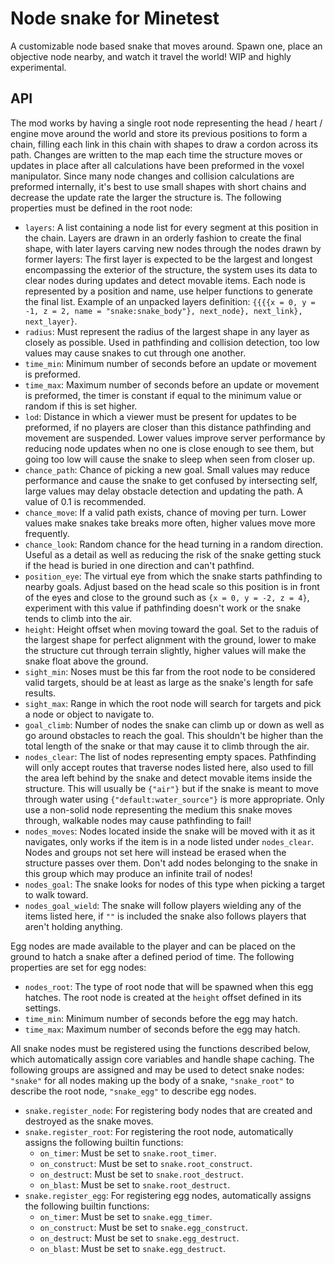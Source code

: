 # Node snake for Minetest

A customizable node based snake that moves around. Spawn one, place an objective node nearby, and watch it travel the world! WIP and highly experimental.

## API

The mod works by having a single root node representing the head / heart / engine move around the world and store its previous positions to form a chain, filling each link in this chain with shapes to draw a cordon across its path. Changes are written to the map each time the structure moves or updates in place after all calculations have been preformed in the voxel manipulator. Since many node changes and collision calculations are preformed internally, it's best to use small shapes with short chains and decrease the update rate the larger the structure is. The following properties must be defined in the root node:

  - `layers`: A list containing a node list for every segment at this position in the chain. Layers are drawn in an orderly fashion to create the final shape, with later layers carving new nodes through the nodes drawn by former layers: The first layer is expected to be the largest and longest encompassing the exterior of the structure, the system uses its data to clear nodes during updates and detect movable items. Each node is represented by a position and name, use helper functions to generate the final list. Example of an unpacked layers definition: `{{{{x = 0, y = -1, z = 2, name = "snake:snake_body"}, next_node}, next_link}, next_layer}`.
  - `radius`: Must represent the radius of the largest shape in any layer as closely as possible. Used in pathfinding and collision detection, too low values may cause snakes to cut through one another.
  - `time_min`: Minimum number of seconds before an update or movement is preformed.
  - `time_max`: Maximum number of seconds before an update or movement is preformed, the timer is constant if equal to the minimum value or random if this is set higher.
  - `lod`: Distance in which a viewer must be present for updates to be preformed, if no players are closer than this distance pathfinding and movement are suspended. Lower values improve server performance by reducing node updates when no one is close enough to see them, but going too low will cause the snake to sleep when seen from closer up.
  - `chance_path`: Chance of picking a new goal. Small values may reduce performance and cause the snake to get confused by intersecting self, large values may delay obstacle detection and updating the path. A value of 0.1 is recommended.
  - `chance_move`: If a valid path exists, chance of moving per turn. Lower values make snakes take breaks more often, higher values move more frequently.
  - `chance_look`: Random chance for the head turning in a random direction. Useful as a detail as well as reducing the risk of the snake getting stuck if the head is buried in one direction and can't pathfind.
  - `position_eye`: The virtual eye from which the snake starts pathfinding to nearby goals. Adjust based on the head scale so this position is in front of the eyes and close to the ground such as `{x = 0, y = -2, z = 4}`, experiment with this value if pathfinding doesn't work or the snake tends to climb into the air.
  - `height`: Height offset when moving toward the goal. Set to the raduis of the largest shape for perfect alignment with the ground, lower to make the structure cut through terrain slightly, higher values will make the snake float above the ground.
  - `sight_min`: Noses must be this far from the root node to be considered valid targets, should be at least as large as the snake's length for safe results.
  - `sight_max`: Range in which the root node will search for targets and pick a node or object to navigate to.
  - `goal_climb`: Number of nodes the snake can climb up or down as well as go around obstacles to reach the goal. This shouldn't be higher than the total length of the snake or that may cause it to climb through the air.
  - `nodes_clear`: The list of nodes representing empty spaces. Pathfinding will only accept routes that traverse nodes listed here, also used to fill the area left behind by the snake and detect movable items inside the structure. This will usually be `{"air"}` but if the snake is meant to move through water using `{"default:water_source"}` is more appropriate. Only use a non-solid node representing the medium this snake moves through, walkable nodes may cause pathfinding to fail!
  - `nodes_moves`: Nodes located inside the snake will be moved with it as it navigates, only works if the item is in a node listed under `nodes_clear`. Nodes and groups not set here will instead be erased when the structure passes over them. Don't add nodes belonging to the snake in this group which may produce an infinite trail of nodes!
  - `nodes_goal`: The snake looks for nodes of this type when picking a target to walk toward.
  - `nodes_goal_wield`: The snake will follow players wielding any of the items listed here, if `""` is included the snake also follows players that aren't holding anything.

Egg nodes are made available to the player and can be placed on the ground to hatch a snake after a defined period of time. The following properties are set for egg nodes:

  - `nodes_root`: The type of root node that will be spawned when this egg hatches. The root node is created at the `height` offset defined in its settings.
  - `time_min`: Minimum number of seconds before the egg may hatch.
  - `time_max`: Maximum number of seconds before the egg may hatch.

All snake nodes must be registered using the functions described below, which automatically assign core variables and handle shape caching. The following groups are assigned and may be used to detect snake nodes: `"snake"` for all nodes making up the body of a snake, `"snake_root"` to describe the root node, `"snake_egg"` to describe egg nodes.

  - `snake.register_node`: For registering body nodes that are created and destroyed as the snake moves.
  - `snake.register_root`: For registering the root node, automatically assigns the following builtin functions:
    - `on_timer`: Must be set to `snake.root_timer`.
    - `on_construct`: Must be set to `snake.root_construct`.
    - `on_destruct`: Must be set to `snake.root_destruct`.
    - `on_blast`: Must be set to `snake.root_destruct`.
  - `snake.register_egg`: For registering egg nodes, automatically assigns the following builtin functions:
    - `on_timer`: Must be set to `snake.egg_timer`.
    - `on_construct`: Must be set to `snake.egg_construct`.
    - `on_destruct`: Must be set to `snake.egg_destruct`.
    - `on_blast`: Must be set to `snake.egg_destruct`.
